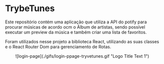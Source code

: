 # TrybeTunes

<p>Este repositório contém uma aplicação que utiliza a API do potify para procurar músicas de acordo ocm o Álbum de artistas, sendo possível executar um preview da música e também criar uma lista de favoritos.</p>

<p>Foram utilizados nesse projeto a biblioteca React, utilizando as suas classes e o React Router Dom para gerenciamento de Rotas.</p>

<p align="center">
  ![login-page](./gifs/login-ppage-tryvetunes.gif "Logo Title Text 1")
</p>
